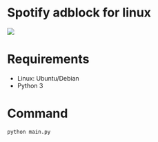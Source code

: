 # Spotify adblock for linux

<img src="https://cdn.discordapp.com/attachments/1040331064465440808/1147303247879606374/banner.png">

# Requirements
- Linux: Ubuntu/Debian
- Python 3

# Command
```
python main.py
```
